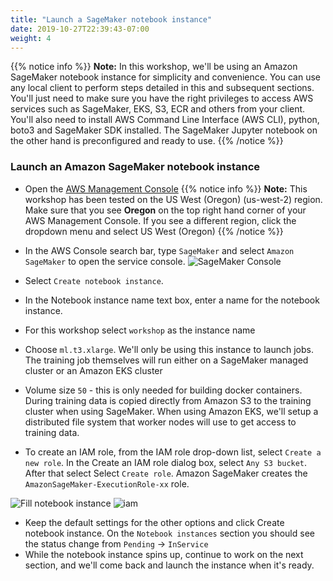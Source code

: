 ```yaml
---
title: "Launch a SageMaker notebook instance"
date: 2019-10-27T22:39:43-07:00
weight: 4
---
```


{{% notice info %}}
**Note:** In this workshop, we'll be using an Amazon SageMaker notebook instance for simplicity and convenience. You can use any local client to perform steps detailed in this and subsequent sections. You'll just need to make sure you have the right privileges to access AWS services such as SageMaker, EKS, S3, ECR and others from your client. You'll also need to install AWS Command Line Interface (AWS CLI), python, boto3 and SageMaker SDK installed. The SageMaker Jupyter notebook on the other hand is preconfigured and ready to use.
{{% /notice %}}

### Launch an Amazon SageMaker notebook instance

* Open the [AWS Management Console](https://console.aws.amazon.com/console/home)
{{% notice info %}}
**Note:** This workshop has been tested on the US West (Oregon) (us-west-2) region. Make sure that you see **Oregon** on the top right hand corner of your AWS Management Console. If you see a different region, click the dropdown menu and select US West (Oregon)
{{% /notice %}}

* In the AWS Console search bar, type `SageMaker` and select `Amazon SageMaker` to open the service console.
![SageMaker Console](/images/setup/setup_aws_console.png)
* Select `Create notebook instance`.
* In the Notebook instance name text box, enter a name for the notebook instance.
 * For this workshop select `workshop` as the instance name
 * Choose `ml.t3.xlarge`. We'll only be using this instance to launch jobs. The training job themselves will run either on a SageMaker managed cluster or an Amazon EKS cluster
 * Volume size `50` - this is only needed for building docker containers. During training data is copied directly from Amazon S3 to the training cluster when using SageMaker. When using Amazon EKS, we'll setup a distributed file system that worker nodes will use to get access to training data.
* To create an IAM role, from the IAM role drop-down list, select `Create a new role`. In the Create an IAM role dialog box, select `Any S3 bucket`. After that select Select `Create role`. Amazon SageMaker creates the `AmazonSageMaker-ExecutionRole-xx` role.

![Fill notebook instance](/images/setup/setup_fill_notebook.png)
![iam](/images/setup/notebook_iam.png)

* Keep the default settings for the other options and click Create notebook instance. On the `Notebook instances` section you should see the status change from `Pending` -> `InService`
* While the notebook instance spins up, continue to work on the next section, and we'll come back and launch the instance when it's ready.
